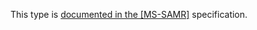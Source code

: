 This type is [documented in the [MS-SAMR]](https://learn.microsoft.com/en-us/openspecs/windows_protocols/ms-samr/84b322dd-0621-4502-ac31-1f50af943abb) specification.
